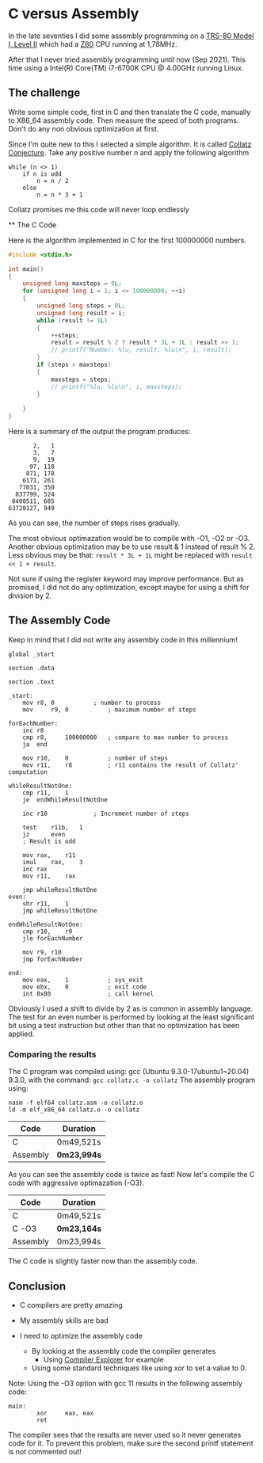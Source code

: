 # C versus Assembly

In the late seventies I did some assembly programming on a
<a href="https://oldcomputers.net/trs80i.html">TRS-80 Model I, Level II</a>
which had a <a href="https://en.wikipedia.org/wiki/Zilog_Z80">Z80</a>
CPU running at 1,78MHz.

After that I never tried assembly programming until now (Sep 2021).
This time using a Intel(R) Core(TM) i7-6700K CPU @ 4.00GHz running Linux.

## The challenge

Write some simple code, first in C and then translate the C code,
manually to X86_64 assembly code. Then measure the speed of both programs.
Don't do any non obvious optimization at first.

Since I'm quite new to this I selected a simple algorithm.
It is called <a href="https://en.wikipedia.org/wiki/Collatz_conjecture">Collatz Conjecture</a>.
Take any positive number n and apply the following algorithm
```
while (n <> 1)
    if n is odd
        n = n / 2
    else
        n = n * 3 + 1
```
Collatz promises me this code will never loop endlessly

** The C Code

Here is the algorithm implemented in C for the first 100000000 numbers.

```c
#include <stdio.h>

int main()
{
    unsigned long maxsteps = 0L;
    for (unsigned long i = 1; i <= 100000000; ++i)
    {
        unsigned long steps = 0L;
        unsigned long result = i;
        while (result != 1L)
        {
            ++steps;
            result = result % 2 ? result * 3L + 1L : result >> 1;
            // printf("Number: %lu, result: %lu\n", i, result);
        }
        if (steps > maxsteps)
        {
            maxsteps = steps;
            // printf("%lu, %lu\n", i, maxsteps);
        }
        
    }
}
```

Here is a summary of the output the program produces:
```
       2,   1
       3,   7
       9,  19
      97, 118
     871, 178
    6171, 261
   77031, 350
  837799, 524
 8400511, 685
63728127, 949
```
As you can see, the number of steps rises gradually.

The most obvious optimazation would be to compile with -O1, -O2 or -O3.
Another obvious optimization may be to use result & 1 instead of result % 2.
Less obvious may be that:
```result * 3L + 1L``` might be replaced with ```result << 1 + result```.

Not sure if using the register keyword may improve performance.
But as promised, I did not do any optimization, except maybe for using a shift
for division by 2.

## The Assembly Code

Keep in mind that I did not write any assembly code in this millennium!

```assembly
global _start

section .data

section .text

_start:
	mov	r8,	0			; number to process
	mov 	r9,	0			; maximum number of steps

forEachNumber:
	inc	r8
	cmp	r8,		100000000	; compare to max number to process
	ja	end

	mov	r10,	0			; number of steps
	mov	r11,	r8			; r11 contains the result of Collatz' computation	

whileResultNotOne:
	cmp	r11,	1
	je	endWhileResultNotOne

	inc	r10				; Increment number of steps

	test	r11b,	1
	jz		even
	; Result is odd

	mov	rax,	r11
	imul	rax,	3
	inc	rax
	mov	r11,	rax

	jmp	whileResultNotOne
even:
	shr	r11,	1
	jmp	whileResultNotOne

endWhileResultNotOne:
	cmp	r10,	r9
	jle	forEachNumber

	mov	r9,	r10
  	jmp	forEachNumber

end:
	mov	eax,	1			; sys_exit
	mov	ebx,	0			; exit code
	int	0x80				; call kernel
````

Obviously I used a shift to divide by 2 as is common in assembly language.
The test for an even number is performed by looking at the least significant bit
using a test instruction but other than that no optimization has been applied.


### Comparing the results

The C program was compiled using: gcc (Ubuntu 9.3.0-17ubuntu1~20.04) 9.3.0,
with the command: ```gcc collatz.c -o collatz```
The assembly program using:
```
nasm -f elf64 collatz.asm -o collatz.o
ld -m elf_x86_64 collatz.o -o collatz
```

| Code         | Duration      |
|--------------|---------------|
| C            | 0m49,521s     |
| Assembly     | **0m23,994s** |

As you can see the assembly code is twice as fast!
Now let's compile the C code with aggressive optimazation (-O3).

| Code         | Duration      |
|--------------|---------------|
| C            | 0m49,521s     |
| C -O3        | **0m23,164s** |
| Assembly     | 0m23,994s     |

The C code is slightly faster now than the assembly code.

## Conclusion

- C compilers are pretty amazing
- My assembly skills are bad

- I need to optimize the assembly code
    - By looking at the assembly code the compiler generates
        - Using <a href="https://godbolt.org/">Compiler Explorer</a> for example
    - Using some standard techniques like using xor to set a value to 0.

Note: Using the -O3 option with gcc 11 results in the following assembly code:
```
main:
        xor     eax, eax
        ret
```
The compiler sees that the results are never used so it never generates code for it.
To prevent this problem, make sure the second printf statement is not commented out!
